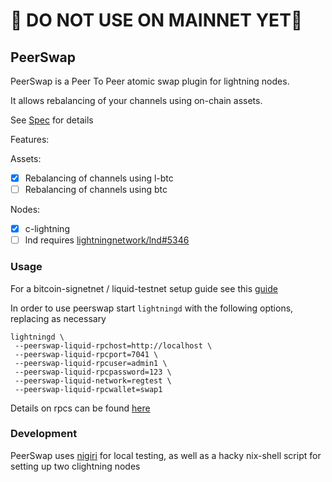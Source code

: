 # 🔴 DO NOT USE ON MAINNET YET🔴 

## PeerSwap

PeerSwap is a Peer To Peer atomic swap plugin for lightning nodes.

It allows rebalancing of your channels using on-chain assets.

See [Spec](./docs/spec.md) for details

Features:

Assets:

- [x] Rebalancing of channels using l-btc
- [ ] Rebalancing of channels using btc

Nodes:
- [x] c-lightning
- [ ] lnd requires [lightningnetwork/lnd#5346](https://github.com/lightningnetwork/lnd/pull/5346)

### Usage

For a bitcoin-signetnet / liquid-testnet setup guide see this [guide](./docs/signetguide.md)

In order to use peerswap start `lightningd` with the following options, replacing as necessary
```
lightningd \ 
 --peerswap-liquid-rpchost=http://localhost \
 --peerswap-liquid-rpcport=7041 \
 --peerswap-liquid-rpcuser=admin1 \
 --peerswap-liquid-rpcpassword=123 \
 --peerswap-liquid-network=regtest \
 --peerswap-liquid-rpcwallet=swap1
```

Details on rpcs can be found [here](./docs/usage.md)

### Development

PeerSwap uses [nigiri](https://github.com/vulpemventures/nigiri) 
for local testing, as well as a hacky nix-shell script 
for setting up two clightning nodes
